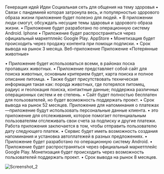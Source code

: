 Генерация идей
Идеи
Социальная сеть для общения на тему здоровья
•	Связи с пандемией которая затронула весь, и популярностью здорового образа жизни приложение будет полезно для людей.
•	В приложении люди смогут, обсуждать несущие темы здаровья и здорового образа жизни.
•	Приложение будет разработано по операционную систему Android. Iphone
•	Приложение будет распространяться через официальный маркетплейс Google Play. AppStore 
•	Монетизация будет происходить через продажу контента при помощи подписки.
•	Срок вывода на рынок 3 месяца.
Веб-приложение Приложение «Потерянные животные» 

•	Приложение будет использоваться всеми, в районах поска пропавших животных.
•	Приложение представляет собой сайт для поиска животных, основным критерием будет, карта поиска и полное описание питомца.
•	Также будет присутствовать техническая информация такая как: порода животных, где потерялся питомец, радиус и геолокация поиска, контактные данные; поддержка различных операционных систем и ее степень.
•	Сайт будет полностью бесплатен для пользователей, но будет возможность поддержать проект.
•	Срок вывода на рынок 52 месяцев.
Приложение для напоминания о платежах —приложение будут использовать персональные данные клиента.
•	это приложение для отслеживания, которое помогает потенциальным пользователям отслеживать свои счета за подписку и другие платежи. Работа приложения заключается в том, чтобы отправить пользователю дату следующего платеж.
•	Сервис будет иметь возможность создания напоминания и установка автоплатежей в разных предложениях.
•	Приложение будет разработано по операционную систему Android.
•	Приложение будет распространяться через официальный маркетплейс Google Play. Монетизация будет происходить через возможность пользователей поддержать проект.
•	Срок вывода на рынок 8 месяцев.

![Screenshot_2](https://user-images.githubusercontent.com/95981303/208703222-4ee91b50-af4d-4c83-95d1-f0a8f6363801.jpg)
